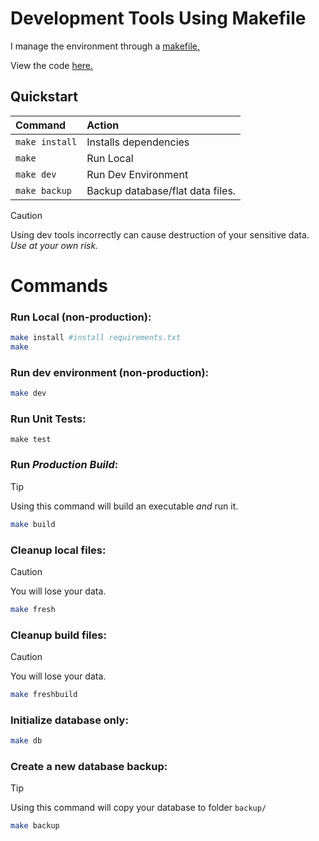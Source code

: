 # Development Tools Using Makefile

I manage the environment through a [makefile,](https://www.gnu.org/software/make/manual/make.html)

View the code [here.](makefile)

## Quickstart

| Command                   | Action                                           |
| :------------------------ | :----------------------------------------------- |
| `make install`            | Installs dependencies                            |
| `make`                    | Run Local                                        |
| `make dev`                | Run Dev Environment                              |
| `make backup`             | Backup database/flat data files.                 |

> [!CAUTION]  
> Using dev tools incorrectly can cause destruction of your sensitive data. *Use at your own risk.*

# Commands
### Run Local (non-production):
```bash
make install #install requirements.txt
make
```
### Run dev environment (non-production):
```bash
make dev
```
### Run Unit Tests:
```
make test
```
### Run *Production Build*:
> [!TIP]  
> Using this command will build an executable *and* run it.
```bash
make build
```
### Cleanup local files:
> [!CAUTION]  
> You will lose your data.
```bash
make fresh
```
### Cleanup build files:
> [!CAUTION]  
> You will lose your data.
```bash
make freshbuild
```
### Initialize database only:
```bash
make db
```
### Create a new database backup:
> [!TIP]  
> Using this command will copy your database to folder `backup/`
```bash
make backup
```